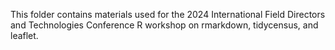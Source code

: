 This folder contains materials used for the 2024 International Field Directors and Technologies Conference R workshop on rmarkdown, tidycensus, and leaflet.
